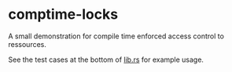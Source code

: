 # comptime-locks

A small demonstration for compile time enforced access control to ressources.

See the test cases at the bottom of [lib.rs](./src/lib.rs) for example usage.

